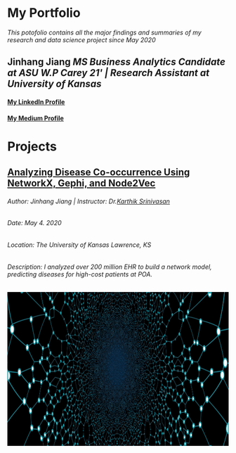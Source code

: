 # My Portfolio
*This potofolio contains all the major findings and summaries of my research and data science project since May 2020*
## Jinhang Jiang  *MS Business Analytics Candidate at ASU W.P Carey 21' | Research Assistant at University of Kansas*
#### [My LinkedIn Profile](https://www.linkedin.com/in/jinhangjiang/)
#### [My Medium Profile](https://medium.com/@jinhangjiang)


# Projects

## [Analyzing Disease Co-occurrence Using NetworkX, Gephi, and Node2Vec](https://medium.com/analytics-vidhya/analyzing-disease-co-occurrence-using-networkx-gephi-and-node2vec-53941da35a0f)
###### Author: Jinhang Jiang  | Instructor: Dr.[Karthik Srinivasan](https://business.ku.edu/karthik-srinivasan)
###### Date: May 4. 2020
###### Location: The University of Kansas *Lawrence, KS*
###### Description: I analyzed over 200 million EHR to build a network model, predicting diseases for high-cost patients at POA.

<a href="https://medium.com/analytics-vidhya/analyzing-disease-co-occurrence-using-networkx-gephi-and-node2vec-53941da35a0f">
<img src="images/network-3849202_1920.jpg" width="1000" height="350" alt="https://medium.com/analytics-vidhya/analyzing-disease-co-occurrence-using-networkx-gephi-and-node2vec-53941da35a0f">
</a>
